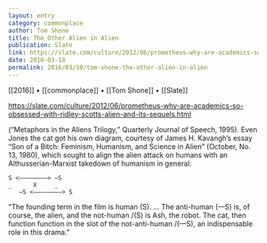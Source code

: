 ```yaml
---
layout: entry
category: commonplace
author: Tom Shone
title: The Other Alien in Alien
publication: Slate
link: https://slate.com/culture/2012/06/prometheus-why-are-academics-so-obsessed-with-ridley-scotts-alien-and-its-sequels.html
date: 2016-03-10
permalink: 2016/03/10/tom-shone-the-other-alien-in-alien
---
```


[[2016]] • [[commonplace]] • [[Tom Shone]] • [[Slate]]

https://slate.com/culture/2012/06/prometheus-why-are-academics-so-obsessed-with-ridley-scotts-alien-and-its-sequels.html

(“Metaphors in the Aliens Trilogy,” Quarterly Journal of Speech, 1995). Even Jones the cat got his own diagram, courtesy of James H. Kavangh’s essay “Son of a Bitch: Feminism, Humanism, and Science in Alien” (October, No. 13, 1980), which sought to align the alien attack on humans with an Althusserian-Marxist takedown of humanism in general:

	S <————————> —S
	_      X     _
       —S <————————> S


“The founding term in the film is human (S). … The anti-human (—S) is, of course, the alien, and the not-human /(S) is Ash, the robot. The cat, then function function in the slot of the not-anti-human /(—S), an indispensable role in this drama.”